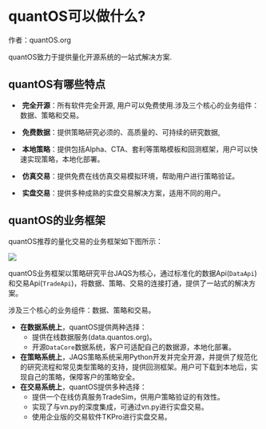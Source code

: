 

# quantOS可以做什么?


作者：quantOS.org

quantOS致力于提供量化开源系统的一站式解决方案.
## quantOS有哪些特点


*  **完全开源**：所有软件完全开源, 用户可以免费使用.涉及三个核心的业务组件：数据、策略和交易。

*  **免费数据**：提供策略研究必须的、高质量的、可持续的研究数据,
*  **本地策略**：提供包括Alpha、CTA、套利等策略模板和回测框架，用户可以快速实现策略，本地化部署。
*  **仿真交易**：提供免费在线仿真交易模拟环境，帮助用户进行策略验证。
*  **实盘交易**：提供多种成熟的实盘交易解决方案，适用不同的用户。

## quantOS的业务框架

quantOS推荐的量化交易的业务框架如下图所示：

![](https://github.com/quantOS-org/quantOSUserGuide/blob/master/assets/framework.png?raw=true)

quantOS业务框架以策略研究平台JAQS为核心，通过标准化的数据Api(`DataApi`)和交易Api(`TradeApi`)，将数据、策略、交易的连接打通，提供了一站式的解决方案。

涉及三个核心的业务组件：数据、策略和交易。

- **在数据系统上**，quantOS提供两种选择：
  - 提供在线数据服务(data.quantos.org)。
  - 开源`DataCore`数据系统，客户可适配自己的数据源，本地化部署。
- **在策略系统上**，JAQS策略系统采用Python开发并完全开源，并提供了规范化的研究流程和常见类型策略的支持，提供回测框架。用户可下载到本地后，实现自己的策略，保障客户的策略安全。
- **在交易系统上**，quantOS提供多种选择：
  - 提供一个在线仿真服务TradeSim，供用户策略验证的有效性。
  - 实现了与vn.py的深度集成，可通过vn.py进行实盘交易。
  - 使用企业版的交易软件TKPro进行实盘交易。


